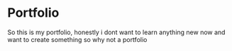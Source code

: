 # Portfolio
So this is my portfolio, honestly i dont want to learn anything new now and want to create something so why not a portfolio
